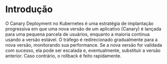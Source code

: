 # Introdução

O Canary Deployment no Kubernetes é uma estratégia de implantação progressiva em que uma nova versão de um aplicativo (Canary) é lançada para uma pequena parcela de usuários, enquanto a maioria continua usando a versão estável. O tráfego é redirecionado gradualmente para a nova versão, monitorando sua performance. Se a nova versão for validada com sucesso, ela pode ser escalada e, eventualmente, substituir a versão anterior. Caso contrário, o rollback é feito rapidamente.
